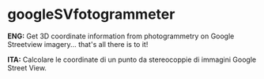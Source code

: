 # googleSVfotogrammeter
**ENG:** Get 3D coordinate information from photogrammetry on Google Streetview imagery... that's all there is to it!

**ITA:** Calcolare le coordinate di un punto da stereocoppie di immagini Google Street View.

